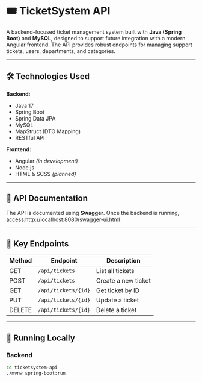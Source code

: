 # 🎟️ TicketSystem API

A backend-focused ticket management system built with **Java (Spring Boot)** and **MySQL**, designed to support future integration with a modern Angular frontend. The API provides robust endpoints for managing support tickets, users, departments, and categories.

---

## 🛠️ Technologies Used

**Backend:**
- Java 17
- Spring Boot
- Spring Data JPA
- MySQL
- MapStruct (DTO Mapping)
- RESTful API

**Frontend:**
- Angular *(in development)*
- Node.js
- HTML & SCSS *(planned)*

---

## 📄 API Documentation

The API is documented using **Swagger**. Once the backend is running, access:http://localhost:8080/swagger-ui.html

---

## 🔑 Key Endpoints

| Method | Endpoint             | Description              |
|--------|----------------------|--------------------------|
| GET    | `/api/tickets`       | List all tickets         |
| POST   | `/api/tickets`       | Create a new ticket      |
| GET    | `/api/tickets/{id}`  | Get ticket by ID         |
| PUT    | `/api/tickets/{id}`  | Update a ticket          |
| DELETE | `/api/tickets/{id}`  | Delete a ticket          |

---

## 🚀 Running Locally

### Backend

```bash
cd ticketsystem-api
./mvnw spring-boot:run
